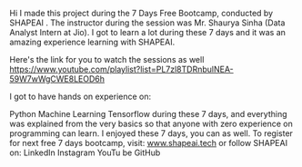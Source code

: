 Hi I made this project during the 7 Days Free Bootcamp, conducted by SHAPEAI . The instructor during the session was Mr. Shaurya Sinha (Data Analyst Intern at Jio). I got to learn a lot during these 7 days and it was an amazing experience learning with SHAPEAI. 

Here's the link for you to watch the sessions as well
https://www.youtube.com/playlist?list=PL7zl8TDRnbulNEA-59W7wWgCWE8LEOD6h

  
I got to have hands on experience on:

Python
Machine Learning
Tensorflow 
during these 7 days, and everything was explained from the very basics so that anyone with zero experience on programming can learn. I enjoyed these 7 days, you can as well. To register for next free 7 days bootcamp, visit: www.shapeai.tech or follow SHAPEAI on:
LinkedIn
Instagram
YouTu be
GitHub
